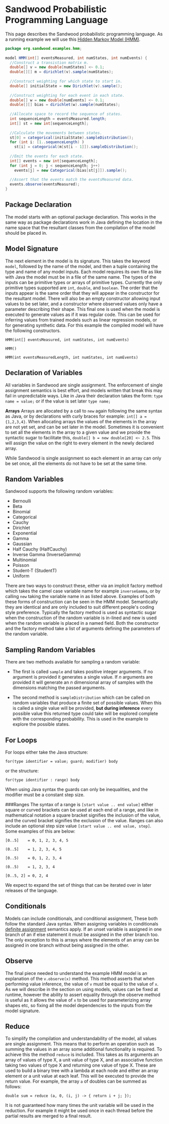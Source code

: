 # Sandwood Probabilistic Programming Language
This page describes the Sandwood probabilistic programming language. As a running example we will use this [Hidden Markov Model (HMM)](https://en.wikipedia.org/wiki/Hidden_Markov_model).

```java
package org.sandwood.examples.hmm;
 
model HMM(int[] eventsMeasured, int numStates, int numEvents) {
  //Construct a transistion matrix m.
  double[] v = new double[numStates] <~ 0.1;
  double[][] m = dirichlet(v).sample(numStates);
 
  //Construct weighting for which state to start in.
  double[] initialState = new Dirichlet(v).sample();
      
  //Construct weighting for each event in each state.
  double[] w = new double[numEvents] <~ 0.1;
  double[][] bias = dirichlet(w).sample(numStates);
 
  //Allocate space to record the sequence of states.
  int sequenceLength = eventsMeasured.length;
  int[] st = new int[sequenceLength];
 
  //Calculate the movements between states.
  st[0] = categorical(initialState).sampleDistribution();
  for (int i: [1..sequenceLength) )
    st[i] = categorical(m[st[i - 1]]).sampleDistribution();
 
  //Emit the events for each state.
  int[] events = new int[sequenceLength];
  for (int j = 0; j < sequenceLength; j++)
    events[j] = new Categorical(bias[st[j]]).sample();
    
  //Assert that the events match the eventsMeasured data.
  events.observe(eventsMeasured);
}
```

## Package Declaration
The model starts with an optional package declaration. This works in the same way as package declarations work in Java defining the location in the name space that the resultant classes from the compilation of the model should be placed in.

## Model Signature
The next element in the model is its signature. This takes the keyword `model`, followed by the name of the model, and then a tuple containing the type and name of any model inputs. Each model requires its own file as like with Java the model must be in a file of the same name. The types of the inputs can be primitive types or arrays of primitive types. Currently the only primitive types supported are `int`, `double`, and `boolean`. The order that the inputs appear is the same order that they will appear in the constructor for the resultant model. There will also be an empty constructor allowing input values to be set later, and a constructor where observed values only have a parameter describing their shape. This final one is used when the model is executed to generate values as if it was regular code. This can be used for inferring values from trained models such as linear regression models, or for generating synthetic data. For this example the compiled model will have the following constructors.

`HMM(int[] eventsMeasured, int numStates, int numEvents)`

`HMM()`

`HMM(int eventsMeasuredLength, int numStates, int numEvents)`

## Declaration of Variables
All variables in Sandwood are single assignment. The enforcement of single assignment semantics is best effort, and models written that break this may fail in unpredictable ways. Like in Java their declaration takes the form:
`type name = value;` 
or if the value is set later
`type name;`

**Arrays**
Arrays are allocated by a call to `new` again following the same syntax as Java, or by declarations with curly braces for example: `int[] a = {1,2,3,4}`. When allocating arrays the values of the elements in the array are not yet set, and can be set later in the model. Sometimes it is convenient to set all the elements in the array to a given value and we provide the syntactic sugar to facilitate this, `double[] b = new double[20] <~ 2.5`. This will assign the value on the right to every element in the newly declared array.

While Sandwood is single assignment so each element in an array can only be set once, all the elements do not have to be set at the same time.

## Random Variables
Sandwood supports the following random variables:
* Bernoulli
* Beta
* Binomial
* Categorical
* Cauchy
* Dirichlet
* Exponential
* Gamma
* Gaussian
* Half Cauchy (HalfCauchy)
* Inverse Gamma (InverseGamma)
* Multinomial
* Poisson
* Student-T (StudentT)
* Uniform

There are two ways to construct these, either via an implicit factory method which takes the camel case variable name for example `inverseGamma`, or by calling `new` taking the variable name in as listed above. Examples of both these forms of construction can be seen in the HMM model. Semantically they are identical and are only included to suit different people's coding style preference. Typically the factory method is used as syntactic sugar when the construction of the random variable is in-lined and new is used when the random variable is placed in a named field. Both the constructor and the factory method take a list of arguments defining the parameters of the random variable.

## Sampling Random Variables
There are two methods available for sampling a random variable:
* The first is called `sample` and takes positive integer arguments. If no argument is provided it generates a single value. If  _n_  arguments are provided it will generate an  _n_  dimensional array of samples with the dimensions matching the passed arguments. 

* The second method is `sampleDistribution` which can be called on random variables that produce a finite set of possible values. When this is called a single value will be provided, **but during inference**  every possible value this returned type could take will be explored complete with the corresponding probability. This is used in the example to explore the possible states.

## For Loops
For loops either take the Java structure:

`for(type identifier = value; guard; modifier) body`

or the structure:

`for(type identifier : range) body`

When using Java syntax the guards can only be inequalities, and the modifier must be a constant step size.

###Ranges
The syntax of a range is `[start value .. end value]` either square or curved brackets can be used at each end of a range, and like in mathematical notation a square bracket signifies the inclusion of the value, and the curved bracket signifies the exclusion of the value. Ranges can also include an optional step size value `[start value .. end value, step]`. Some examples of this are below:

`[0..5]    = 0, 1, 2, 3, 4, 5`

`(0..5]    = 1, 2, 3, 4, 5`

`[0..5)    = 0, 1, 2, 3, 4`

`(0..5)    = 1, 2, 3, 4`

`[0..5, 2] = 0, 2, 4`

We expect to expand the set of things that can be iterated over in later releases of the language.

## Conditionals
Models can include conditionals, and conditional assignment, These both follow the standard Java syntax. When assigning variables in conditionals [definite assignment](https://docs.oracle.com/javase/specs/jls/se9/html/jls-16.html) semantics apply. If an unset variable is assigned in one branch of an if else statement it must be assigned in the other branch too. The only exception to this is arrays where the elements of an array can be assigned in one branch without being assigned in the other.

## Observe
The final piece needed to understand the example HMM model is an explanation of the `v.observe(x)` method. This method asserts that when performing value inference, the value of `v` must be equal to the value of `x`. As we will describe in the section on using models, values can be fixed at runtime, however the ability to assert equality through the observe method is useful as it allows the value of `x` to be used for parameterizing array shapes etc, so fixing all the model dependencies to the inputs from the model signature.

## Reduce
To simplify the compilation and understandability of the model, all values are single assignment. This means that to perform an operation such as summing the values in an array some additional functionality is required. To achieve this the method `reduce` is included. This takes as its arguments an array of values of type X, a unit value of type X, and an associative function taking two values of type X and returning one value of type X. These are used to build a binary tree with a lambda at each node and either an array element or a unit value at each leaf. This will be executed to provide the return value. For example, the array `a` of doubles can be summed as follows:

`double sum = reduce (a, 0, (i, j) -> { return i + j; });`

It is not guaranteed how many times the unit variable will be used in the reduction. For example it might be used once in each thread before the partial results are merged to a final result.
